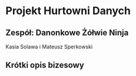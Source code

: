 # Projekt Hurtowni Danych
## Zespół: Danonkowe Żółwie Ninja
Kasia Solawa i Mateusz Sperkowski
## Krótki opis bizesowy
